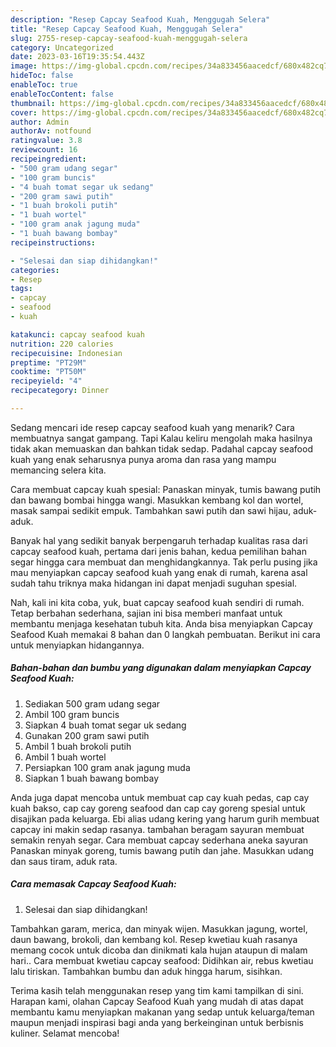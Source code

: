 ```yaml
---
description: "Resep Capcay Seafood Kuah, Menggugah Selera"
title: "Resep Capcay Seafood Kuah, Menggugah Selera"
slug: 2755-resep-capcay-seafood-kuah-menggugah-selera
category: Uncategorized
date: 2023-03-16T19:35:54.443Z
image: https://img-global.cpcdn.com/recipes/34a833456aacedcf/680x482cq70/capcay-seafood-kuah-foto-resep-utama.jpg
hideToc: false
enableToc: true
enableTocContent: false
thumbnail: https://img-global.cpcdn.com/recipes/34a833456aacedcf/680x482cq70/capcay-seafood-kuah-foto-resep-utama.jpg
cover: https://img-global.cpcdn.com/recipes/34a833456aacedcf/680x482cq70/capcay-seafood-kuah-foto-resep-utama.jpg
author: Admin
authorAv: notfound
ratingvalue: 3.8
reviewcount: 16
recipeingredient:
- "500 gram udang segar"
- "100 gram buncis"
- "4 buah tomat segar uk sedang"
- "200 gram sawi putih"
- "1 buah brokoli putih"
- "1 buah wortel"
- "100 gram anak jagung muda"
- "1 buah bawang bombay"
recipeinstructions:

- "Selesai dan siap dihidangkan!"
categories:
- Resep
tags:
- capcay
- seafood
- kuah

katakunci: capcay seafood kuah 
nutrition: 220 calories
recipecuisine: Indonesian
preptime: "PT29M"
cooktime: "PT50M"
recipeyield: "4"
recipecategory: Dinner

---
```



Sedang mencari ide resep capcay seafood kuah yang menarik? Cara membuatnya sangat gampang. Tapi Kalau keliru mengolah maka hasilnya tidak akan memuaskan dan bahkan tidak sedap. Padahal capcay seafood kuah yang enak seharusnya punya aroma dan rasa yang mampu memancing selera kita.


Cara membuat capcay kuah spesial: Panaskan minyak, tumis bawang putih dan bawang bombai hingga wangi. Masukkan kembang kol dan wortel, masak sampai sedikit empuk. Tambahkan sawi putih dan sawi hijau, aduk-aduk.

Banyak hal yang sedikit banyak berpengaruh terhadap kualitas rasa dari capcay seafood kuah, pertama dari jenis bahan, kedua pemilihan bahan segar hingga cara membuat dan menghidangkannya. Tak perlu pusing jika mau menyiapkan capcay seafood kuah yang enak di rumah, karena asal sudah tahu triknya maka hidangan ini dapat menjadi suguhan spesial.


Nah, kali ini kita coba, yuk, buat capcay seafood kuah sendiri di rumah. Tetap berbahan sederhana, sajian ini bisa memberi manfaat untuk membantu menjaga kesehatan tubuh kita. Anda bisa menyiapkan Capcay Seafood Kuah memakai 8 bahan dan 0 langkah pembuatan. Berikut ini cara untuk menyiapkan hidangannya.

<!--inarticleads1-->

##### Bahan-bahan dan bumbu yang digunakan dalam menyiapkan Capcay Seafood Kuah:

1. Sediakan 500 gram udang segar
1. Ambil 100 gram buncis
1. Siapkan 4 buah tomat segar uk sedang
1. Gunakan 200 gram sawi putih
1. Ambil 1 buah brokoli putih
1. Ambil 1 buah wortel
1. Persiapkan 100 gram anak jagung muda
1. Siapkan 1 buah bawang bombay


Anda juga dapat mencoba untuk membuat cap cay kuah pedas, cap cay kuah bakso, cap cay goreng seafood dan cap cay goreng spesial untuk disajikan pada keluarga. Ebi alias udang kering yang harum gurih membuat capcay ini makin sedap rasanya. tambahan beragam sayuran membuat semakin renyah segar. Cara membuat capcay sederhana aneka sayuran Panaskan minyak goreng, tumis bawang putih dan jahe. Masukkan udang dan saus tiram, aduk rata. 

<!--inarticleads2-->

##### Cara memasak Capcay Seafood Kuah:


1. Selesai dan siap dihidangkan!

Tambahkan garam, merica, dan minyak wijen. Masukkan jagung, wortel, daun bawang, brokoli, dan kembang kol. Resep kwetiau kuah rasanya memang cocok untuk dicoba dan dinikmati kala hujan ataupun di malam hari.. Cara membuat kwetiau capcay seafood: Didihkan air, rebus kwetiau lalu tiriskan. Tambahkan bumbu dan aduk hingga harum, sisihkan. 

Terima kasih telah menggunakan resep yang tim kami tampilkan di sini. Harapan kami, olahan Capcay Seafood Kuah yang mudah di atas dapat membantu kamu menyiapkan makanan yang sedap untuk keluarga/teman maupun menjadi inspirasi bagi anda yang berkeinginan untuk berbisnis kuliner. Selamat mencoba!
